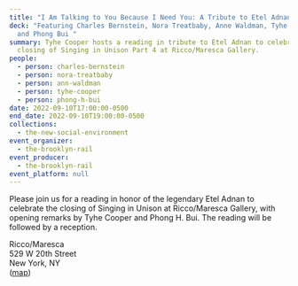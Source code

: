 ```yaml
---
title: "I Am Talking to You Because I Need You: A Tribute to Etel Adnan"
deck: "Featuring Charles Bernstein, Nora Treatbaby, Anne Waldman, Tyhe Cooper,
  and Phong Bui "
summary: Tyhe Cooper hosts a reading in tribute to Etel Adnan to celebrate the
  closing of Singing in Unison Part 4 at Ricco/Maresca Gallery.
people:
  - person: charles-bernstein
  - person: nora-treatbaby
  - person: ann-waldman
  - person: tyhe-cooper
  - person: phong-h-bui
date: 2022-09-10T17:00:00-0500
end_date: 2022-09-10T19:00:00-0500
collections:
  - the-new-social-environment
event_organizer:
  - the-brooklyn-rail
event_producer:
  - the-brooklyn-rail
event_platform: null
---
```

Please join us for a reading in honor of the legendary Etel Adnan to celebrate the closing of Singing in Unison at Ricco/Maresca Gallery, with opening remarks by Tyhe Cooper and Phong H. Bui. The reading will be followed by a reception.

Ricco/Maresca\
529 W 20th Street\
New York, NY\
([map](https://www.google.com/maps/place/Ricco%2FMaresca+Gallery/@40.7465347,-74.0068307,15z/data=!4m2!3m1!1s0x0:0x8ea1963169cbbc5b?sa=X&ved=2ahUKEwiJiNyh8oL6AhU8F1kFHRzGCLUQ_BJ6BAhNEAU))
